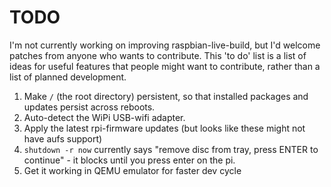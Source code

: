 # TODO

I'm not currently working on improving raspbian-live-build, but I'd welcome patches from anyone who wants to contribute.  This 'to do' list is a list of ideas for useful features that people might want to contribute, rather than a list of planned development.

1. Make `/` (the root directory) persistent, so that installed packages and updates persist across reboots.
2. Auto-detect the WiPi USB-wifi adapter.
3. Apply the latest rpi-firmware updates (but looks like these might not have aufs support)
4. `shutdown -r now` currently says "remove disc from tray, press ENTER to continue" - it blocks until you press enter on the pi.
5. Get it working in QEMU emulator for faster dev cycle
